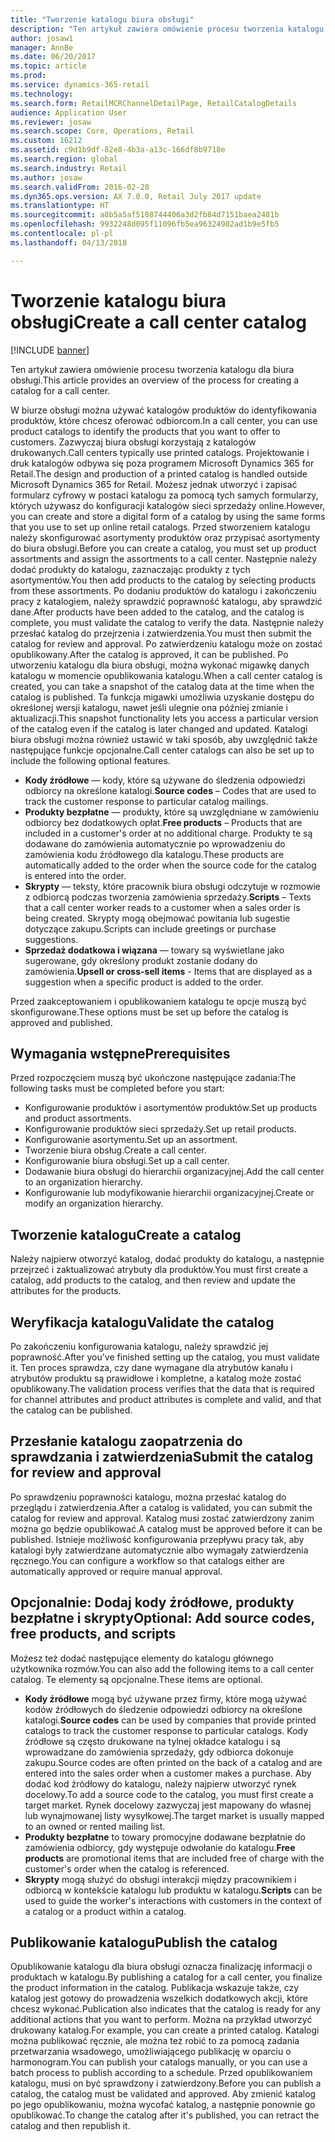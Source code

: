 ```yaml
---
title: "Tworzenie katalogu biura obsługi"
description: "Ten artykuł zawiera omówienie procesu tworzenia katalogu dla biura obsługi."
author: josaw1
manager: AnnBe
ms.date: 06/20/2017
ms.topic: article
ms.prod: 
ms.service: dynamics-365-retail
ms.technology: 
ms.search.form: RetailMCRChannelDetailPage, RetailCatalogDetails
audience: Application User
ms.reviewer: josaw
ms.search.scope: Core, Operations, Retail
ms.custom: 16212
ms.assetid: c9d1b9df-82e8-4b3a-a13c-166df8b9718e
ms.search.region: global
ms.search.industry: Retail
ms.author: josaw
ms.search.validFrom: 2016-02-28
ms.dyn365.ops.version: AX 7.0.0, Retail July 2017 update
ms.translationtype: HT
ms.sourcegitcommit: a8b5a5af5108744406a3d2fb84d7151baea2481b
ms.openlocfilehash: 9932248d095f11096fb5ea96324902ad1b9e5fb5
ms.contentlocale: pl-pl
ms.lasthandoff: 04/13/2018

---
```


# <a name="create-a-call-center-catalog"></a><span data-ttu-id="936c0-103">Tworzenie katalogu biura obsługi</span><span class="sxs-lookup"><span data-stu-id="936c0-103">Create a call center catalog</span></span>

[!INCLUDE [banner](includes/banner.md)]

<span data-ttu-id="936c0-104">Ten artykuł zawiera omówienie procesu tworzenia katalogu dla biura obsługi.</span><span class="sxs-lookup"><span data-stu-id="936c0-104">This article provides an overview of the process for creating a catalog for a call center.</span></span> 

<span data-ttu-id="936c0-105">W biurze obsługi można używać katalogów produktów do identyfikowania produktów, które chcesz oferować odbiorcom.</span><span class="sxs-lookup"><span data-stu-id="936c0-105">In a call center, you can use product catalogs to identify the products that you want to offer to customers.</span></span> <span data-ttu-id="936c0-106">Zazwyczaj biura obsługi korzystają z katalogów drukowanych.</span><span class="sxs-lookup"><span data-stu-id="936c0-106">Call centers typically use printed catalogs.</span></span> <span data-ttu-id="936c0-107">Projektowanie i druk katalogów odbywa się poza programem Microsoft Dynamics 365 for Retail.</span><span class="sxs-lookup"><span data-stu-id="936c0-107">The design and production of a printed catalog is handled outside Microsoft Dynamics 365 for Retail.</span></span> <span data-ttu-id="936c0-108">Możesz jednak utworzyć i zapisać formularz cyfrowy w postaci katalogu za pomocą tych samych formularzy, których używasz do konfiguracji katalogów sieci sprzedaży online.</span><span class="sxs-lookup"><span data-stu-id="936c0-108">However, you can create and store a digital form of a catalog by using the same forms that you use to set up online retail catalogs.</span></span> <span data-ttu-id="936c0-109">Przed stworzeniem katalogu należy skonfigurować asortymenty produktów oraz przypisać asortymenty do biura obsługi.</span><span class="sxs-lookup"><span data-stu-id="936c0-109">Before you can create a catalog, you must set up product assortments and assign the assortments to a call center.</span></span> <span data-ttu-id="936c0-110">Następnie należy dodać produkty do katalogu, zaznaczając produkty z tych asortymentów.</span><span class="sxs-lookup"><span data-stu-id="936c0-110">You then add products to the catalog by selecting products from these assortments.</span></span> <span data-ttu-id="936c0-111">Po dodaniu produktów do katalogu i zakończeniu pracy z katalogiem, należy sprawdzić poprawność katalogu, aby sprawdzić dane.</span><span class="sxs-lookup"><span data-stu-id="936c0-111">After products have been added to the catalog, and the catalog is complete, you must validate the catalog to verify the data.</span></span> <span data-ttu-id="936c0-112">Następnie należy przesłać katalog do przejrzenia i zatwierdzenia.</span><span class="sxs-lookup"><span data-stu-id="936c0-112">You must then submit the catalog for review and approval.</span></span> <span data-ttu-id="936c0-113">Po zatwierdzeniu katalogu może on zostać opublikowany.</span><span class="sxs-lookup"><span data-stu-id="936c0-113">After the catalog is approved, it can be published.</span></span> <span data-ttu-id="936c0-114">Po utworzeniu katalogu dla biura obsługi, można wykonać migawkę danych katalogu w momencie opublikowania katalogu.</span><span class="sxs-lookup"><span data-stu-id="936c0-114">When a call center catalog is created, you can take a snapshot of the catalog data at the time when the catalog is published.</span></span> <span data-ttu-id="936c0-115">Ta funkcja migawki umożliwia uzyskanie dostępu do określonej wersji katalogu, nawet jeśli ulegnie ona później zmianie i aktualizacji.</span><span class="sxs-lookup"><span data-stu-id="936c0-115">This snapshot functionality lets you access a particular version of the catalog even if the catalog is later changed and updated.</span></span> <span data-ttu-id="936c0-116">Katalogi biura obsługi można również ustawić w taki sposób, aby uwzględnić także następujące funkcje opcjonalne.</span><span class="sxs-lookup"><span data-stu-id="936c0-116">Call center catalogs can also be set up to include the following optional features.</span></span>

-   <span data-ttu-id="936c0-117">**Kody źródłowe** — kody, które są używane do śledzenia odpowiedzi odbiorcy na określone katalogi.</span><span class="sxs-lookup"><span data-stu-id="936c0-117">**Source codes** – Codes that are used to track the customer response to particular catalog mailings.</span></span>
-   <span data-ttu-id="936c0-118">**Produkty bezpłatne** — produkty, które są uwzględniane w zamówieniu odbiorcy bez dodatkowych opłat.</span><span class="sxs-lookup"><span data-stu-id="936c0-118">**Free products** – Products that are included in a customer's order at no additional charge.</span></span> <span data-ttu-id="936c0-119">Produkty te są dodawane do zamówienia automatycznie po wprowadzeniu do zamówienia kodu źródłowego dla katalogu.</span><span class="sxs-lookup"><span data-stu-id="936c0-119">These products are automatically added to the order when the source code for the catalog is entered into the order.</span></span>
-   <span data-ttu-id="936c0-120">**Skrypty** — teksty, które pracownik biura obsługi odczytuje w rozmowie z odbiorcą podczas tworzenia zamówienia sprzedaży.</span><span class="sxs-lookup"><span data-stu-id="936c0-120">**Scripts** – Texts that a call center worker reads to a customer when a sales order is being created.</span></span> <span data-ttu-id="936c0-121">Skrypty mogą obejmować powitania lub sugestie dotyczące zakupu.</span><span class="sxs-lookup"><span data-stu-id="936c0-121">Scripts can include greetings or purchase suggestions.</span></span>
-   <span data-ttu-id="936c0-122">**Sprzedaż dodatkowa i wiązana** — towary są wyświetlane jako sugerowane, gdy określony produkt zostanie dodany do zamówienia.</span><span class="sxs-lookup"><span data-stu-id="936c0-122">**Upsell or cross-sell items** - Items that are displayed as a suggestion when a specific product is added to the order.</span></span>

<span data-ttu-id="936c0-123">Przed zaakceptowaniem i opublikowaniem katalogu te opcje muszą być skonfigurowane.</span><span class="sxs-lookup"><span data-stu-id="936c0-123">These options must be set up before the catalog is approved and published.</span></span>

## <a name="prerequisites"></a><span data-ttu-id="936c0-124">Wymagania wstępne</span><span class="sxs-lookup"><span data-stu-id="936c0-124">Prerequisites</span></span>
<span data-ttu-id="936c0-125">Przed rozpoczęciem muszą być ukończone następujące zadania:</span><span class="sxs-lookup"><span data-stu-id="936c0-125">The following tasks must be completed before you start:</span></span>

-   <span data-ttu-id="936c0-126">Konfigurowanie produktów i asortymentów produktów.</span><span class="sxs-lookup"><span data-stu-id="936c0-126">Set up products and product assortments.</span></span>
-   <span data-ttu-id="936c0-127">Konfigurowanie produktów sieci sprzedaży.</span><span class="sxs-lookup"><span data-stu-id="936c0-127">Set up retail products.</span></span>
-   <span data-ttu-id="936c0-128">Konfigurowanie asortymentu.</span><span class="sxs-lookup"><span data-stu-id="936c0-128">Set up an assortment.</span></span>
-   <span data-ttu-id="936c0-129">Tworzenie biura obsług.</span><span class="sxs-lookup"><span data-stu-id="936c0-129">Create a call center.</span></span>
-   <span data-ttu-id="936c0-130">Konfigurowanie biura obsługi.</span><span class="sxs-lookup"><span data-stu-id="936c0-130">Set up a call center.</span></span>
-   <span data-ttu-id="936c0-131">Dodawanie biura obsługi do hierarchii organizacyjnej.</span><span class="sxs-lookup"><span data-stu-id="936c0-131">Add the call center to an organization hierarchy.</span></span>
-   <span data-ttu-id="936c0-132">Konfigurowanie lub modyfikowanie hierarchii organizacyjnej.</span><span class="sxs-lookup"><span data-stu-id="936c0-132">Create or modify an organization hierarchy.</span></span>

## <a name="create-a-catalog"></a><span data-ttu-id="936c0-133">Tworzenie katalogu</span><span class="sxs-lookup"><span data-stu-id="936c0-133">Create a catalog</span></span>
<span data-ttu-id="936c0-134">Należy najpierw otworzyć katalog, dodać produkty do katalogu, a następnie przejrzeć i zaktualizować atrybuty dla produktów.</span><span class="sxs-lookup"><span data-stu-id="936c0-134">You must first create a catalog, add products to the catalog, and then review and update the attributes for the products.</span></span>

## <a name="validate-the-catalog"></a><span data-ttu-id="936c0-135">Weryfikacja katalogu</span><span class="sxs-lookup"><span data-stu-id="936c0-135">Validate the catalog</span></span>
<span data-ttu-id="936c0-136">Po zakończeniu konfigurowania katalogu, należy sprawdzić jej poprawność.</span><span class="sxs-lookup"><span data-stu-id="936c0-136">After you've finished setting up the catalog, you must validate it.</span></span> <span data-ttu-id="936c0-137">Ten proces sprawdza, czy dane wymagane dla atrybutów kanału i atrybutów produktu są prawidłowe i kompletne, a katalog może zostać opublikowany.</span><span class="sxs-lookup"><span data-stu-id="936c0-137">The validation process verifies that the data that is required for channel attributes and product attributes is complete and valid, and that the catalog can be published.</span></span>

## <a name="submit-the-catalog-for-review-and-approval"></a><span data-ttu-id="936c0-138">Przesłanie katalogu zaopatrzenia do sprawdzania i zatwierdzenia</span><span class="sxs-lookup"><span data-stu-id="936c0-138">Submit the catalog for review and approval</span></span>
<span data-ttu-id="936c0-139">Po sprawdzeniu poprawności katalogu, można przesłać katalog do przeglądu i zatwierdzenia.</span><span class="sxs-lookup"><span data-stu-id="936c0-139">After a catalog is validated, you can submit the catalog for review and approval.</span></span> <span data-ttu-id="936c0-140">Katalog musi zostać zatwierdzony zanim można go będzie opublikować.</span><span class="sxs-lookup"><span data-stu-id="936c0-140">A catalog must be approved before it can be published.</span></span> <span data-ttu-id="936c0-141">Istnieje możliwość konfigurowania przepływu pracy tak, aby katalogi były zatwierdzane automatycznie albo wymagały zatwierdzenia ręcznego.</span><span class="sxs-lookup"><span data-stu-id="936c0-141">You can configure a workflow so that catalogs either are automatically approved or require manual approval.</span></span>

## <a name="optional-add-source-codes-free-products-and-scripts"></a><span data-ttu-id="936c0-142">Opcjonalnie: Dodaj kody źródłowe, produkty bezpłatne i skrypty</span><span class="sxs-lookup"><span data-stu-id="936c0-142">Optional: Add source codes, free products, and scripts</span></span>
<span data-ttu-id="936c0-143">Możesz też dodać następujące elementy do katalogu głównego użytkownika rozmów.</span><span class="sxs-lookup"><span data-stu-id="936c0-143">You can also add the following items to a call center catalog.</span></span> <span data-ttu-id="936c0-144">Te elementy są opcjonalne.</span><span class="sxs-lookup"><span data-stu-id="936c0-144">These items are optional.</span></span>

-   <span data-ttu-id="936c0-145">**Kody źródłowe** mogą być używane przez firmy, które mogą używać kodów źródłowych do śledzenie odpowiedzi odbiorcy na określone katalogi.</span><span class="sxs-lookup"><span data-stu-id="936c0-145">**Source codes** can be used by companies that provide printed catalogs to track the customer response to particular catalogs.</span></span> <span data-ttu-id="936c0-146">Kody źródłowe są często drukowane na tylnej okładce katalogu i są wprowadzane do zamówienia sprzedaży, gdy odbiorca dokonuje zakupu.</span><span class="sxs-lookup"><span data-stu-id="936c0-146">Source codes are often printed on the back of a catalog and are entered into the sales order when a customer makes a purchase.</span></span> <span data-ttu-id="936c0-147">Aby dodać kod źródłowy do katalogu, należy najpierw utworzyć rynek docelowy.</span><span class="sxs-lookup"><span data-stu-id="936c0-147">To add a source code to the catalog, you must first create a target market.</span></span> <span data-ttu-id="936c0-148">Rynek docelowy zazwyczaj jest mapowany do własnej lub wynajmowanej listy wysyłkowej.</span><span class="sxs-lookup"><span data-stu-id="936c0-148">The target market is usually mapped to an owned or rented mailing list.</span></span>
-   <span data-ttu-id="936c0-149">**Produkty bezpłatne** to towary promocyjne dodawane bezpłatnie do zamówienia odbiorcy, gdy występuje odwołanie do katalogu.</span><span class="sxs-lookup"><span data-stu-id="936c0-149">**Free products** are promotional items that are included free of charge with the customer's order when the catalog is referenced.</span></span>
-   <span data-ttu-id="936c0-150">**Skrypty** mogą służyć do obsługi interakcji między pracownikiem i odbiorcą w kontekście katalogu lub produktu w katalogu.</span><span class="sxs-lookup"><span data-stu-id="936c0-150">**Scripts** can be used to guide the worker's interactions with customers in the context of a catalog or a product within a catalog.</span></span>

## <a name="publish-the-catalog"></a><span data-ttu-id="936c0-151">Publikowanie katalogu</span><span class="sxs-lookup"><span data-stu-id="936c0-151">Publish the catalog</span></span>
<span data-ttu-id="936c0-152">Opublikowanie katalogu dla biura obsługi oznacza finalizację informacji o produktach w katalogu.</span><span class="sxs-lookup"><span data-stu-id="936c0-152">By publishing a catalog for a call center, you finalize the product information in the catalog.</span></span> <span data-ttu-id="936c0-153">Publikacja wskazuje także, czy katalog jest gotowy do prowadzenia wszelkich dodatkowych akcji, które chcesz wykonać.</span><span class="sxs-lookup"><span data-stu-id="936c0-153">Publication also indicates that the catalog is ready for any additional actions that you want to perform.</span></span> <span data-ttu-id="936c0-154">Można na przykład utworzyć drukowany katalog.</span><span class="sxs-lookup"><span data-stu-id="936c0-154">For example, you can create a printed catalog.</span></span> <span data-ttu-id="936c0-155">Katalogi można publikować ręcznie, ale można też robić to za pomocą zadania przetwarzania wsadowego, umożliwiającego publikację w oparciu o harmonogram.</span><span class="sxs-lookup"><span data-stu-id="936c0-155">You can publish your catalogs manually, or you can use a batch process to publish according to a schedule.</span></span> <span data-ttu-id="936c0-156">Przed opublikowaniem katalogu, musi on być sprawdzony i zatwierdzony.</span><span class="sxs-lookup"><span data-stu-id="936c0-156">Before you can publish a catalog, the catalog must be validated and approved.</span></span> <span data-ttu-id="936c0-157">Aby zmienić katalog po jego opublikowaniu, można wycofać katalog, a następnie ponownie go opublikować.</span><span class="sxs-lookup"><span data-stu-id="936c0-157">To change the catalog after it's published, you can retract the catalog and then republish it.</span></span>




